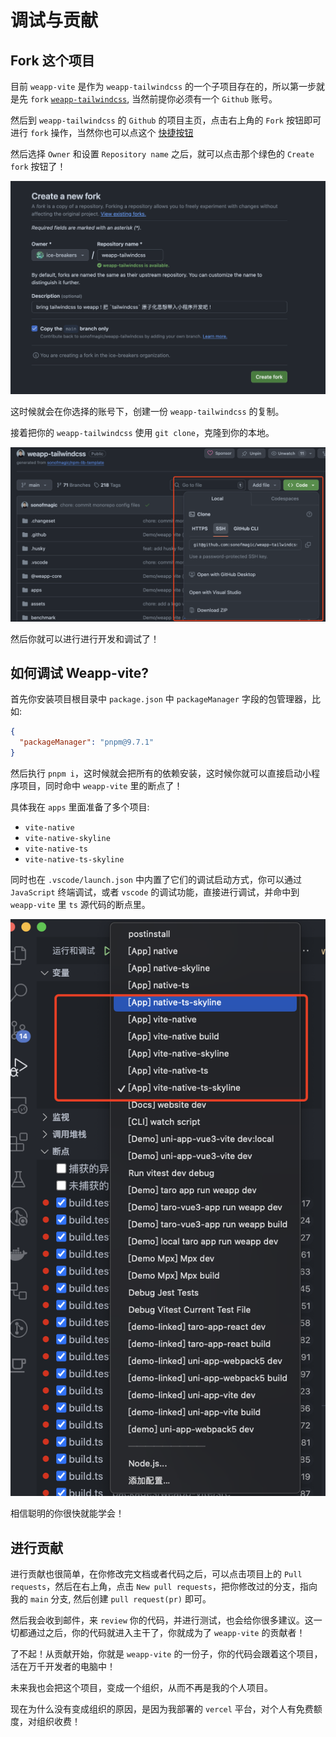 # 调试与贡献

## Fork 这个项目

目前 `weapp-vite` 是作为 `weapp-tailwindcss` 的一个子项目存在的，所以第一步就是先 `fork` [`weapp-tailwindcss`](https://github.com/sonofmagic/weapp-tailwindcss), 当然前提你必须有一个 `Github` 账号。

然后到 `weapp-tailwindcss` 的 `Github` 的项目主页，点击右上角的 `Fork` 按钮即可进行 `fork` 操作，当然你也可以点这个 [快捷按钮](https://github.com/sonofmagic/weapp-tailwindcss/fork)

然后选择 `Owner` 和设置 `Repository name` 之后，就可以点击那个绿色的 `Create fork` 按钮了！

![fork](../images/fork.png)

这时候就会在你选择的账号下，创建一份 `weapp-tailwindcss` 的复制。

接着把你的 `weapp-tailwindcss` 使用 `git clone`，克隆到你的本地。

![clone](../images/clone.png)

然后你就可以进行进行开发和调试了！

## 如何调试 Weapp-vite?

首先你安装项目根目录中 `package.json` 中 `packageManager` 字段的包管理器，比如:

```json
{
  "packageManager": "pnpm@9.7.1"
}
```

然后执行 `pnpm i`，这时候就会把所有的依赖安装，这时候你就可以直接启动小程序项目，同时命中 `weapp-vite` 里的断点了！

具体我在 `apps` 里面准备了多个项目:

- `vite-native`
- `vite-native-skyline`
- `vite-native-ts`
- `vite-native-ts-skyline`

同时也在 `.vscode/launch.json` 中内置了它们的调试启动方式，你可以通过 `JavaScript` 终端调试，或者 `vscode` 的调试功能，直接进行调试，并命中到 `weapp-vite` 里 `ts` 源代码的断点里。

![](../images//vscode-debug.png)

相信聪明的你很快就能学会！

## 进行贡献

进行贡献也很简单，在你修改完文档或者代码之后，可以点击项目上的 `Pull requests`，然后在右上角，点击 `New pull requests`，把你修改过的分支，指向我的 `main` 分支, 然后创建 `pull request(pr)` 即可。

然后我会收到邮件，来 `review` 你的代码，并进行测试，也会给你很多建议。这一切都通过之后，你的代码就进入主干了，你就成为了 `weapp-vite` 的贡献者！

了不起！从贡献开始，你就是 `weapp-vite` 的一份子，你的代码会跟着这个项目，活在万千开发者的电脑中！

未来我也会把这个项目，变成一个组织，从而不再是我的个人项目。

现在为什么没有变成组织的原因，是因为我部署的 `vercel` 平台，对个人有免费额度，对组织收费！
